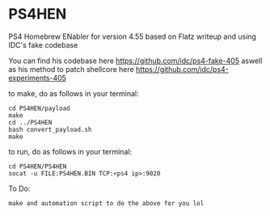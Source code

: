 # PS4HEN
PS4 Homebrew ENabler for version 4.55 based on Flatz writeup and using IDC's fake codebase

You can find his codebase here https://github.com/idc/ps4-fake-405
aswell as his method to patch shellcore here https://github.com/idc/ps4-experiments-405

to make, do as follows in your terminal:

	cd PS4HEN/payload
	make
	cd ../PS4HEN
	bash convert_payload.sh
	make
	
to run, do as follows in your terminal:

	cd PS4HEN/PS4HEN
	socat -u FILE:PS4HEN.BIN TCP:<ps4 ip>:9020

To Do:

	make and automation script to do the above for you lol
	
